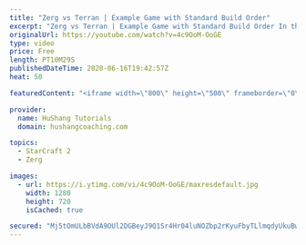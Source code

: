 ```yaml
---
title: "Zerg vs Terran | Example Game with Standard Build Order"
excerpt: "Zerg vs Terran | Example Game with Standard Build Order In this guide we learn how to defend early Terran attacks.  Coaching -------------------------------------------------------------------------- Interested in Starcraft lessons? Check out my website! I would love to help you improve and reach your"
originalUrl: https://youtube.com/watch?v=4c9OoM-OoGE
type: video
price: Free
length: PT10M29S
publishedDateTime: 2020-06-16T19:42:57Z
heat: 50

featuredContent: "<iframe width=\"800\" height=\"500\" frameborder=\"0\" src=\"https://www.youtube.com/embed/4c9OoM-OoGE\" allow=\"accelerometer; autoplay; encrypted-media; gyroscope; picture-in-picture\" allowfullscreen></iframe>"

provider:
  name: HuShang Tutorials
  domain: hushangcoaching.com

topics:
  - StarCraft 2
  - Zerg

images:
  - url: https://i.ytimg.com/vi/4c9OoM-OoGE/maxresdefault.jpg
    width: 1280
    height: 720
    isCached: true

secured: "Mj5tOmULbBVdA9OUl2DGBeyJ9Q1Sr4Hr04luNOZbp2rKyuFbyTLlmqdyUkuBw3QigsRquUMZ+3tTME48gbRx3SYmaypW8MXq8YpPzsqb1VCgNmrwfouspLXOLRBGzRVfeUYlUX2BaE/tJo9/7EN3dIJnL9/VB7FUWBlmqxN2FbBxM5p+tuixboPjVTPjmU6y0bXjoQ4aFskApRjYoJUmMklIW2EGBRnEEauk8OjiUSkbE2ZZziE7DQKDQTAjaruCqbgIPjKAV0ml08MzPw+wkyUmnOg5iO1wnQ0zXIHmCO+mvmKHltascQBbjrKs0lULecU6cMDBHLC7wz2x6cLflHh3zgLkHrQxW+m8TTCdXz9knnVQ7YXAWZOK3W+ZVpAydt6tRijvllrZ90Ldvi9U8lO4N++laSeuS9C+/zBRdss=;lWj3eaqNT7790sQnufoqXA=="
---
```


